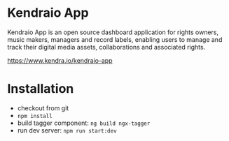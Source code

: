 # Kendraio App

Kendraio App is an open source dashboard application for rights owners, music makers, managers and record labels, enabling users to manage and track their digital media assets, collaborations 
and associated rights.

https://www.kendra.io/kendraio-app


# Installation

- checkout from git
- `npm install`
- build tagger component: `ng build ngx-tagger`
- run dev server: `npm run start:dev`


